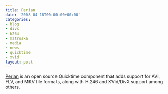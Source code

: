 ```yaml
---
title: Perian
date: '2008-04-18T00:00:00+00:00'
categories:
- blog
- divx
- h264
- matroska
- media
- news
- quicktime
- xvid
layout: post
---
```


[Perian](http://perian.org/#detail) is an open source Quicktime component that adds support for AVI, FLV, and MKV file formats, along with H.246 and XVid/DivX support among others.




